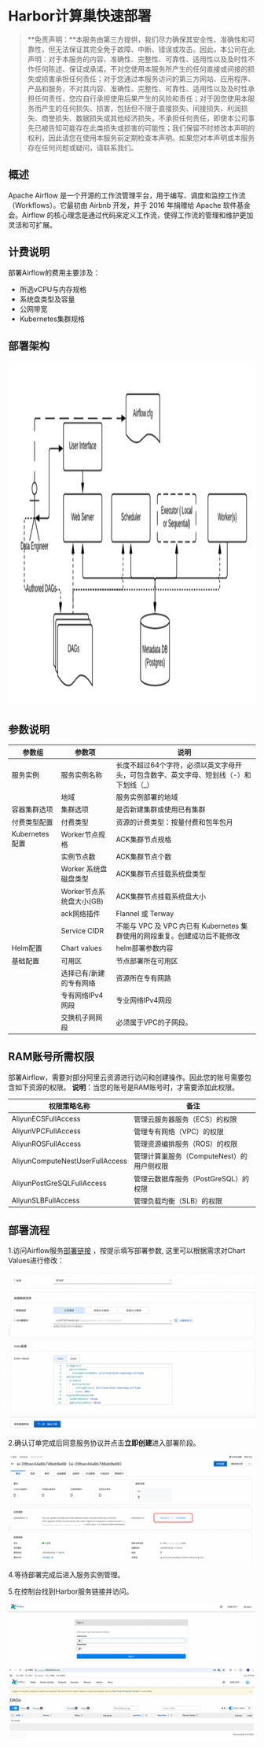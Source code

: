 # Harbor计算巢快速部署

>**免责声明：**本服务由第三方提供，我们尽力确保其安全性、准确性和可靠性，但无法保证其完全免于故障、中断、错误或攻击。因此，本公司在此声明：对于本服务的内容、准确性、完整性、可靠性、适用性以及及时性不作任何陈述、保证或承诺，不对您使用本服务所产生的任何直接或间接的损失或损害承担任何责任；对于您通过本服务访问的第三方网站、应用程序、产品和服务，不对其内容、准确性、完整性、可靠性、适用性以及及时性承担任何责任，您应自行承担使用后果产生的风险和责任；对于因您使用本服务而产生的任何损失、损害，包括但不限于直接损失、间接损失、利润损失、商誉损失、数据损失或其他经济损失，不承担任何责任，即使本公司事先已被告知可能存在此类损失或损害的可能性；我们保留不时修改本声明的权利，因此请您在使用本服务前定期检查本声明。如果您对本声明或本服务存在任何问题或疑问，请联系我们。


## 概述

Apache Airflow 是一个开源的工作流管理平台，用于编写、调度和监控工作流（Workflows）。它最初由 Airbnb 开发，并于 2016 年捐赠给 Apache 软件基金会。Airflow 的核心理念是通过代码来定义工作流，使得工作流的管理和维护更加灵活和可扩展。

## 计费说明

部署Airflow的费用主要涉及：

- 所选vCPU与内存规格
- 系统盘类型及容量
- 公网带宽
- Kubernetes集群规格

## 部署架构

<img src="Architecture.png" width="1500" height="700" align="bottom"/>

## 参数说明

| 参数组          | 参数项          | 说明                                               |
|--------------|--------------|--------------------------------------------------|
| 服务实例         | 服务实例名称       | 长度不超过64个字符，必须以英文字母开头，可包含数字、英文字母、短划线（-）和下划线（_）    |
|              | 地域           | 服务实例部署的地域                                        |
| 容器集群选项       | 集群选项         | 是否新建集群或使用已有集群                                    |                                          |
| 付费类型配置       | 付费类型         | 资源的计费类型：按量付费和包年包月                                |
| Kubernetes配置 | Worker节点规格   | ACK集群节点规格                                        |
|              | 实例节点数        | ACK集群节点个数                                        |
|              | Worker 系统盘磁盘类型 | ACK集群节点挂载系统盘类型                                   |
|              | Worker节点系统盘大小(GB) | ACK集群节点挂载系统盘大小                                   |
|              | ack网络插件      | Flannel 或 Terway                                 |
|              | Service CIDR | 不能与 VPC 及 VPC 内已有 Kubernetes 集群使用的网段重复。创建成功后不能修改 |
| Helm配置       | Chart values| helm部署参数内容                                       |
| 基础配置         | 可用区| 节点部署所在可用区                                        |
|              | 选择已有/新建的专有网络| 资源所在专有网路                                         |
|              | 专有网络IPv4网段| 专业网络IPv4网段                                       |                                          |
|              | 交换机子网网段| 必须属于VPC的子网段。                                     |  

## RAM账号所需权限

部署Airflow，需要对部分阿里云资源进行访问和创建操作。因此您的账号需要包含如下资源的权限。
  **说明**：当您的账号是RAM账号时，才需要添加此权限。

| 权限策略名称                          | 备注                                 |
|---------------------------------|------------------------------------|
| AliyunECSFullAccess             | 管理云服务器服务（ECS）的权限                   |
| AliyunVPCFullAccess             | 管理专有网络（VPC）的权限                     |
| AliyunROSFullAccess             | 管理资源编排服务（ROS）的权限                   |
| AliyunComputeNestUserFullAccess | 管理计算巢服务（ComputeNest）的用户侧权限         |
| AliyunPostGreSQLFullAccess      | 管理云数据库服务（PostGreSQL）的权限            |
| AliyunSLBFullAccess             | 管理负载均衡（SLB）的权限                     |

## 部署流程

1.访问Airflow服务[部署链接](https://computenest.console.aliyun.com/service/instance/create/cn-hangzhou?type=user&ServiceId=service-2b7575c1f3d74026aec5)
，按提示填写部署参数, 这里可以根据需求对Chart Values进行修改：

![image.png](1.png)

2.确认订单完成后同意服务协议并点击**立即创建**进入部署阶段。

![image.png](4.png)

4.等待部署完成后进入服务实例管理。

5.在控制台找到Harbor服务链接并访问。

![image.png](5.png)
![image.png](6.png)
